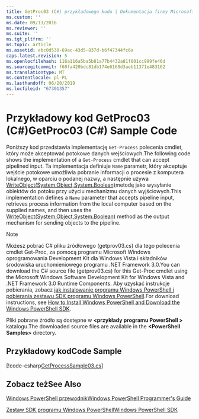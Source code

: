 ```yaml
---
title: GetProc03 (C#) przykładowego kodu | Dokumentacja firmy Microsoft
ms.custom: ''
ms.date: 09/13/2016
ms.reviewer: ''
ms.suite: ''
ms.tgt_pltfrm: ''
ms.topic: article
ms.assetid: ebc0d538-69ac-43d5-837d-b6f47344fc6a
caps.latest.revision: 5
ms.openlocfilehash: 116a116a5ba5b81a77b4432a81f001cc999fe46d
ms.sourcegitcommit: f60fa420bdc81db174e6168d3aeb11371e483162
ms.translationtype: MT
ms.contentlocale: pl-PL
ms.lasthandoff: 06/20/2019
ms.locfileid: "67301357"
---
```

# <a name="getproc03-c-sample-code"></a><span data-ttu-id="28de6-102">Przykładowy kod GetProc03 (C#)</span><span class="sxs-lookup"><span data-stu-id="28de6-102">GetProc03 (C#) Sample Code</span></span>

<span data-ttu-id="28de6-103">Poniższy kod przedstawia implementację `Get-Process` polecenia cmdlet, który może akceptować potokowe danych wejściowych.</span><span class="sxs-lookup"><span data-stu-id="28de6-103">The following code shows the implementation of a `Get-Process` cmdlet that can accept pipelined input.</span></span> <span data-ttu-id="28de6-104">Ta implementacja definiuje `Name` parametr, który akceptuje wejście potokowe umożliwia pobranie informacji o procesie z komputera lokalnego, w oparciu o podanej nazwy, a następnie używa [WriteObject(System.Object,System.Boolean)](/dotnet/api/system.management.automation.cmdlet.writeobject?view=pscore-6.2.0#System_Management_Automation_Cmdlet_WriteObject_System_Object_System_Boolean_)metodę jako wysyłanie obiektów do potoku przy użyciu mechanizmu danych wyjściowych.</span><span class="sxs-lookup"><span data-stu-id="28de6-104">This implementation defines a `Name` parameter that accepts pipeline input, retrieves process information from the local computer based on the supplied names, and then uses the [WriteObject(System.Object,System.Boolean)](/dotnet/api/system.management.automation.cmdlet.writeobject?view=pscore-6.2.0#System_Management_Automation_Cmdlet_WriteObject_System_Object_System_Boolean_) method as the output mechanism for sending objects to the pipeline.</span></span>

> [!NOTE]
> <span data-ttu-id="28de6-105">Możesz pobrać C# pliku źródłowego (getprov03.cs) dla tego polecenia cmdlet Get-Proc, za pomocą programu Microsoft Windows oprogramowania Development Kit dla Windows Vista i składników środowiska uruchomieniowego programu .NET Framework 3.0.</span><span class="sxs-lookup"><span data-stu-id="28de6-105">You can download the C# source file (getprov03.cs) for this Get-Proc cmdlet using the Microsoft Windows Software Development Kit for Windows Vista and .NET Framework 3.0 Runtime Components.</span></span> <span data-ttu-id="28de6-106">Aby uzyskać instrukcje pobierania, zobacz [jak instalowanie programu Windows PowerShell i pobierania zestawu SDK programu Windows PowerShell](/powershell/developer/installing-the-windows-powershell-sdk).</span><span class="sxs-lookup"><span data-stu-id="28de6-106">For download instructions, see [How to Install Windows PowerShell and Download the Windows PowerShell SDK](/powershell/developer/installing-the-windows-powershell-sdk).</span></span>
>
> <span data-ttu-id="28de6-107">Pliki pobrane źródło są dostępne w  **\<przykłady programu PowerShell >** katalogu.</span><span class="sxs-lookup"><span data-stu-id="28de6-107">The downloaded source files are available in the **\<PowerShell Samples>** directory.</span></span>

## <a name="code-sample"></a><span data-ttu-id="28de6-108">Przykładowy kod</span><span class="sxs-lookup"><span data-stu-id="28de6-108">Code Sample</span></span>

[!code-csharp[GetProcessSample03.cs](../../powershell-sdk-samples/SDK-2.0/csharp/GetProcessSample03/GetProcessSample03.cs#L11-L78 "GetProcessSample03.cs")]

## <a name="see-also"></a><span data-ttu-id="28de6-109">Zobacz też</span><span class="sxs-lookup"><span data-stu-id="28de6-109">See Also</span></span>

[<span data-ttu-id="28de6-110">Windows PowerShell przewodnik</span><span class="sxs-lookup"><span data-stu-id="28de6-110">Windows PowerShell Programmer's Guide</span></span>](./windows-powershell-programmer-s-guide.md)

[<span data-ttu-id="28de6-111">Zestaw SDK programu Windows PowerShell</span><span class="sxs-lookup"><span data-stu-id="28de6-111">Windows PowerShell SDK</span></span>](../windows-powershell-reference.md)
